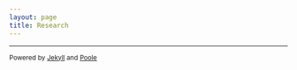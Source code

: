 ```yaml
---
layout: page
title: Research
---
```


---
<sub>Powered by [Jekyll](https://github.com/mojombo/jekyll) and [Poole](http://getpoole.com)</sub>

